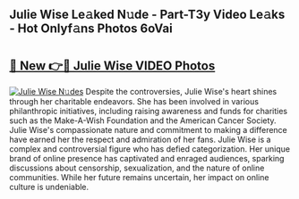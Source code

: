 ## Julie Wise Le𝚊ked N𝚞de - Part-T3y Video Le𝚊ks - Hot Onlyf𝚊ns Photos 6oVai

# <h2><a href="http://ab23782.deff.icu/?id=Julie+Wise">🔗 New 👉🔴 Julie Wise VIDEO Photos</a></h2>

[![Julie Wise N𝚞des](https://i.imgur.com/rIISA9y.gif)](http://ab23782.deff.icu/?id=Julie+Wise)
Despite the controversies, Julie Wise's heart shines through her charitable endeavors. She has been involved in various philanthropic initiatives, including raising awareness and funds for charities such as the Make-A-Wish Foundation and the American Cancer Society. Julie Wise's compassionate nature and commitment to making a difference have earned her the respect and admiration of her fans. Julie Wise is a complex and controversial figure who has defied categorization. Her unique brand of online presence has captivated and enraged audiences, sparking discussions about censorship, sexualization, and the nature of online communities. While her future remains uncertain, her impact on online culture is undeniable.
